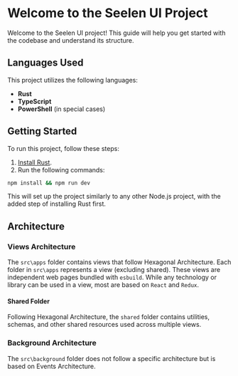 # Welcome to the Seelen UI Project

Welcome to the Seelen UI project! This guide will help you get started with the codebase and understand its structure.

## Languages Used
This project utilizes the following languages:
- **Rust**
- **TypeScript**
- **PowerShell** (in special cases)

## Getting Started
To run this project, follow these steps:

1. [Install Rust](https://www.rust-lang.org/tools/install).
2. Run the following commands:

```bash
npm install && npm run dev
```

This will set up the project similarly to any other Node.js project, with the added step of installing Rust first.

## Architecture

### Views Architecture

The `src\apps` folder contains views that follow Hexagonal Architecture. Each folder in `src\apps` represents a view (excluding shared). These views are independent web pages bundled with `esbuild`. While any technology or library can be used in a view, most are based on `React` and `Redux`.

#### Shared Folder
Following Hexagonal Architecture, the `shared` folder contains utilities, schemas, and other shared resources used across multiple views.

### Background Architecture

The `src\background` folder does not follow a specific architecture but is based on Events Architecture.